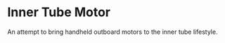 Inner Tube Motor
================

An attempt to bring handheld outboard motors to the inner tube lifestyle.
